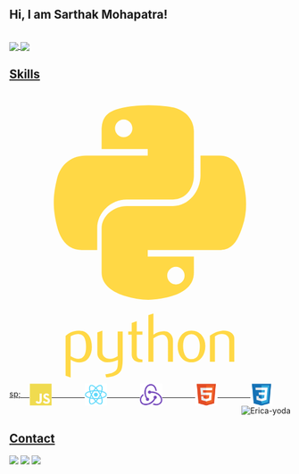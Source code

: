 ## Hi, I am Sarthak Mohapatra! 
</br>

 <div>
  <a href="https://github.com/sarthakm402">
   <img align="center" height="170" src="https://github-readme-stats.vercel.app/api/top-langs/?username=sarthakm402&layout=compact&langs_count=16&theme=dracula"/>
  <img align="center" src="https://github-readme-stats.vercel.app/api?username=sarthakm402&show_icons=true&theme=dracula&include_all_commits=true&count_private=true&hide=issues"/>
</div>
 
 ## Skills
<div style="display: inline_block"><br>
 <svg xmlns="http://www.w3.org/2000/svg" viewBox="0 0 128 128"><path fill="#FFD845" d="M40 68V57.921C40 50.948 46.218 45 53.383 45h21.102C80.359 45 84 39.96 84 34.062V13.945c0-5.726-4.306-10.026-10.04-10.981a62.801 62.801 0 00-10.743-.862c-3.611.017-7.339.324-10.374.862C43.902 4.542 42 7.848 42 13.945V22h21v3H34.891c-6.14 0-11.516 3.53-13.198 10.552-1.939 8.047-2.025 13.202 0 21.605C23.195 63.411 26.782 68 32.921 68H40zm12.054-51.372c-2.19 0-3.964-1.795-3.964-4.013 0-2.229 1.773-4.039 3.964-4.039 2.182 0 3.964 1.811 3.964 4.039 0 2.218-1.782 4.013-3.964 4.013zm54.121 18.924C104.658 29.438 101.759 25 95.612 25H87v9.062C87 41.335 81.516 48 74.485 48H53.383C47.603 48 42 52.403 42 58.193V78.31c0 5.725 5.388 9.093 10.974 10.734 6.686 1.967 12.781 2.322 20.782 0C79.074 87.504 84 84.406 84 78.31V71H63v-3h32.611c6.14 0 8.428-4.416 10.563-10.843 2.206-6.618 2.112-13.115.001-21.605zM75.814 75.625c2.19 0 3.965 1.795 3.965 4.015 0 2.227-1.774 4.037-3.965 4.037-2.182 0-3.963-1.811-3.963-4.037 0-2.22 1.781-4.015 3.963-4.015zm-40.903 36.424c0-3.757-1.072-5.686-3.214-5.791a6.03 6.03 0 00-2.495.409c-.646.231-1.082.461-1.311.692v8.968c1.371.86 2.588 1.26 3.649 1.197 2.247-.148 3.371-1.971 3.371-5.475zm2.643.157c0 1.909-.447 3.493-1.348 4.753-1.003 1.427-2.394 2.16-4.172 2.201-1.34.043-2.721-.378-4.142-1.258v8.151l-2.298-.82V107.14c.377-.462.862-.859 1.451-1.196 1.368-.798 3.031-1.207 4.987-1.228l.033.032c1.788-.022 3.166.712 4.134 2.201.902 1.366 1.355 3.117 1.355 5.257zm14.049 5.349c0 2.56-.257 4.333-.77 5.318-.516.986-1.497 1.773-2.945 2.359-1.174.463-2.444.714-3.808.757l-.38-1.448c1.386-.188 2.362-.378 2.928-.566 1.114-.377 1.878-.955 2.298-1.73.337-.631.503-1.835.503-3.618v-.599a11.809 11.809 0 01-4.941 1.068c-1.132 0-2.13-.354-2.99-1.068-.966-.777-1.449-1.764-1.449-2.958v-9.566l2.299-.787v9.63c0 1.028.332 1.82.996 2.376s1.524.822 2.578.803c1.054-.022 2.183-.431 3.382-1.228v-11.234h2.299v12.491zm8.973 1.479a9.457 9.457 0 01-.757.032c-1.3 0-2.314-.309-3.038-.93-.722-.622-1.084-1.479-1.084-2.573v-9.054h-1.574v-1.446h1.574v-3.84l2.296-.817v4.657h2.583v1.446h-2.583v8.991c0 .862.231 1.474.694 1.83.397.295 1.029.463 1.889.506v1.198zm13.917-.189h-2.298v-8.873c0-.902-.211-1.68-.631-2.329-.485-.734-1.159-1.102-2.024-1.102-1.054 0-2.372.556-3.954 1.668v10.636h-2.298V97.637l2.298-.725v9.659c1.469-1.068 3.073-1.604 4.816-1.604 1.218 0 2.203.41 2.958 1.228.757.817 1.134 1.836 1.134 3.053v9.597h-.001zm12.218-7.157c0-1.444-.274-2.636-.82-3.579-.649-1.149-1.657-1.756-3.021-1.818-2.52.146-3.778 1.951-3.778 5.412 0 1.587.262 2.912.79 3.976.674 1.356 1.685 2.024 3.033 2.002 2.531-.02 3.796-2.017 3.796-5.993zm2.518.015c0 2.055-.526 3.765-1.575 5.131-1.154 1.528-2.749 2.296-4.783 2.296-2.017 0-3.589-.768-4.723-2.296-1.028-1.366-1.542-3.076-1.542-5.131 0-1.932.556-3.556 1.668-4.879 1.174-1.403 2.718-2.107 4.627-2.107 1.909 0 3.463.704 4.66 2.107 1.111 1.323 1.668 2.947 1.668 4.879zm13.178 7.142h-2.299v-9.376c0-1.028-.31-1.831-.928-2.409-.619-.576-1.443-.855-2.472-.833-1.091.021-2.13.378-3.116 1.069v11.549h-2.299v-11.833c1.323-.963 2.54-1.592 3.652-1.886 1.049-.274 1.974-.41 2.771-.41.545 0 1.059.053 1.542.158.903.209 1.637.596 2.203 1.164.631.629.946 1.384.946 2.267v10.54z"/></svg>
sp;&nbsp;&nbsp;&nbsp;
  <img height="40" align="center" alt="Erica-Js" height="30" width="40" src="https://raw.githubusercontent.com/devicons/devicon/master/icons/javascript/javascript-plain.svg">
 &nbsp;&nbsp;&nbsp;&nbsp;&nbsp;&nbsp;&nbsp;&nbsp;&nbsp;&nbsp;&nbsp;&nbsp;&nbsp;
  <img height="40" align="center" alt="Erica-React" height="30" width="40" src="https://raw.githubusercontent.com/devicons/devicon/master/icons/react/react-original.svg">
 &nbsp;&nbsp;&nbsp;&nbsp;&nbsp;&nbsp;&nbsp;&nbsp;&nbsp;&nbsp;&nbsp;&nbsp;&nbsp;
  <img height="40" align="center" alt="Erica-Redux" height="30" width="40" src="https://raw.githubusercontent.com/devicons/devicon/master/icons/redux/redux-original.svg">
 &nbsp;&nbsp;&nbsp;&nbsp;&nbsp;&nbsp;&nbsp;&nbsp;&nbsp;&nbsp;&nbsp;&nbsp;&nbsp;
  <img height="40" align="center" alt="Erica-HTML" height="30" width="40" src="https://raw.githubusercontent.com/devicons/devicon/master/icons/html5/html5-original.svg">
 &nbsp;&nbsp;&nbsp;&nbsp;&nbsp;&nbsp;&nbsp;&nbsp;&nbsp;&nbsp;&nbsp;&nbsp;&nbsp;
  <img height="40" align="center" alt="Erica-CSS" height="30" width="40" src="https://raw.githubusercontent.com/devicons/devicon/master/icons/css3/css3-original.svg">
  <img align="right" height="180em" alt="Erica-yoda" src="https://media.giphy.com/media/l44Qqz6gO6JiVV3pu/giphy.gif">
</div>
  
</br>

## Contact 
<div> 
  <a href="www.linkedin.com/in/sarthak-mohapatra-92a165186" target="_blank"><img src="https://img.shields.io/badge/-LinkedIn-%230077B5?style=for-the-badge&logo=linkedin&logoColor=white" target="_blank"></a> 
  <a href="https://instagram.com/sarthakm402" target="_blank"><img src="https://img.shields.io/badge/-Instagram-%23E4405F?style=for-the-badge&logo=instagram&logoColor=white" target="_blank"></a>
  <a href = "mailto: sarthakm402@gmail.com"><img src="https://img.shields.io/badge/-Gmail-%23333?style=for-the-badge&logo=gmail&logoColor=white" target="_blank"></a>
 </br>
</br>
 
 
 
</div>
